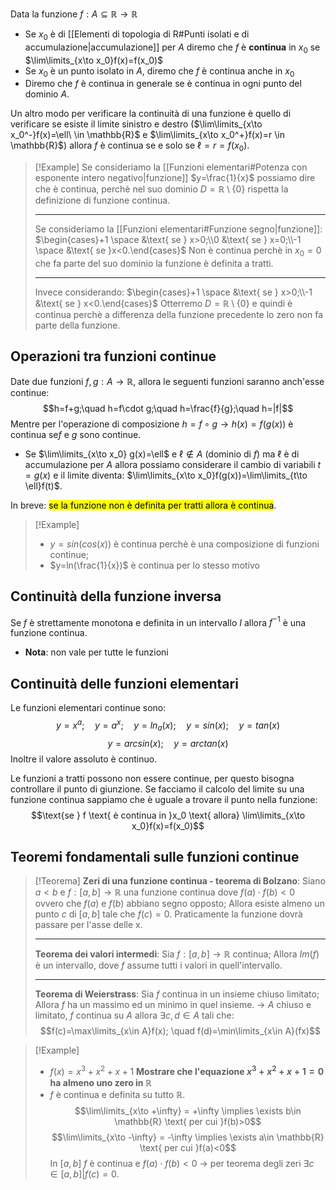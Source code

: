 Data la funzione $f: A\subseteq \mathbb{R} \to \mathbb{R}$
- Se $x_0$ è di [[Elementi di topologia di R#Punti isolati e di accumulazione|accumulazione]] per $A$ diremo che $f$ è **continua** in $x_0$ se $\lim\limits_{x\to x_0}f(x)=f(x_0)$
- Se $x_0$ è un punto isolato in $A$, diremo che $f$ è continua anche in $x_0$
- Diremo che $f$ è continua in generale se è continua in ogni punto del dominio $A$.

Un altro modo per verificare la continuità di una funzione è quello di verificare se esiste il limite sinistro e destro ($\lim\limits_{x\to x_0^-}f(x)=\ell\ \in \mathbb{R}$  e $\lim\limits_{x\to x_0^+}f(x)=r \in \mathbb{R}$) allora $f$ è continua se e solo se $\ell = r = f(x_0)$.

>[!Example]
>Se consideriamo la [[Funzioni elementari#Potenza con esponente intero negativo|funzione]] $y=\frac{1}{x}$ possiamo dire che è continua, perchè nel suo dominio $D=\mathbb{R} \setminus \{0\}$ rispetta la definizione di funzione continua.
>
>---
>Se consideriamo la [[Funzioni elementari#Funzione segno|funzione]]: $\begin{cases}+1 \space &\text{ se } x>0;\\0 &\text{ se } x=0;\\-1 \space &\text{ se }x<0.\end{cases}$
>Non è continua perchè in $x_0 = 0$ che fa parte del suo dominio la funzione è definita a tratti.
>
>---
>Invece considerando: $\begin{cases}+1 \space &\text{ se } x>0;\\-1 &\text{ se } x<0.\end{cases}$
>Otterremo $D=\mathbb{R}\setminus \{0\}$ e quindi è continua perchè a differenza della funzione precedente lo zero non fa parte della funzione.

## Operazioni tra funzioni continue
Date due funzioni $f,g: A\to \mathbb{R}$, allora le seguenti funzioni saranno anch'esse continue:
$$h=f+g;\quad h=f\cdot g;\quad h=\frac{f}{g};\quad h=|f|$$
Mentre per l'operazione di composizione $h= f \circ g \to h(x)=f(g(x))$ è continua se$f$ e $g$ sono continue.

- Se $\lim\limits_{x\to x_0} g(x)=\ell$ e $\ell \notin A$ (dominio di $f$) ma $\ell$ è di accumulazione per $A$ allora possiamo considerare il cambio di variabili $t=g(x)$ e il limite diventa: $\lim\limits_{x\to x_0}f(g(x))=\lim\limits_{t\to \ell}f(t)$.

In breve: <mark>se la funzione non è definita per tratti allora è continua</mark>.

>[!Example]
>- $y=sin(cos(x))$ è continua perchè è una composizione di funzioni continue;
>- $y=ln(\frac{1}{x})$ è continua per lo stesso motivo

## Continuità della funzione inversa
Se $f$ è strettamente monotona e definita in un intervallo $I$ allora $f^{-1}$ è una funzione continua.
- **Nota**: non vale per tutte le funzioni

## Continuità delle funzioni elementari
Le funzioni elementari continue sono:
$$y=x^a; \quad y=a^x; \quad y=ln_a(x); \quad y=sin(x); \quad y=tan(x)$$
$$y=arcsin(x);\quad y=arctan(x)$$
Inoltre il valore assoluto è continuo.

Le funzioni a tratti possono non essere continue, per questo bisogna controllare il punto di giunzione.
Se facciamo il calcolo del limite su una funzione continua sappiamo che è uguale a trovare il punto nella funzione:
$$\text{se } f \text{ è continua in }x_0 \text{ allora} \lim\limits_{x\to x_0}f(x)=f(x_0)$$

## Teoremi fondamentali sulle funzioni continue

>[!Teorema]
>**Zeri di una funzione continua - teorema di Bolzano**:
>Siano $a<b$ e $f: [a,b]\to \mathbb{R}$ una funzione continua dove $f(a)\cdot f(b)<0$ ovvero che $f(a)$ e $f(b)$ abbiano segno opposto;
>Allora esiste almeno un punto $c$ di $[a,b]$ tale che $f(c)=0$.
>Praticamente la funzione dovrà passare per l'asse delle x.
>
>---
>**Teorema dei valori intermedi**:
>Sia $f: [a,b] \to \mathbb{R}$ continua;
>Allora $Im(f)$ è un intervallo, dove $f$ assume tutti i valori in quell'intervallo.
>
>---
>**Teorema di Weierstrass**:
>Sia $f$ continua in un insieme chiuso limitato;
>Allora $f$ ha un massimo ed un minimo in quel insieme.
>$\rightarrow$ $A$ chiuso e limitato, $f$ continua su $A$ allora $\exists c,d \in A$ tali che:
>$$f(c)=\max\limits_{x\in A}f(x); \quad f(d)=\min\limits_{x\in A}(fx)$$

>[!Example]
>- $f(x)=x^3+x^2+x+1$
>**Mostrare che l'equazione $x^3+x^2+x+1=0$ ha almeno uno zero in $\mathbb{R}$**
>- $f$ è continua e definita su tutto $\mathbb{R}$.
>$$\lim\limits_{x\to +\infty} = +\infty \implies \exists b\in \mathbb{R} \text{ per cui }f(b)>0$$
>$$\lim\limits_{x\to -\infty} = -\infty \implies \exists a\in \mathbb{R} \text{ per cui }f(a)<0$$
>In $[a,b]$ $f$ è continua e $f(a) \cdot f(b) < 0$
>$\rightarrow$ per teorema degli zeri $\exists c \in [a,b]|f(c)=0$.


